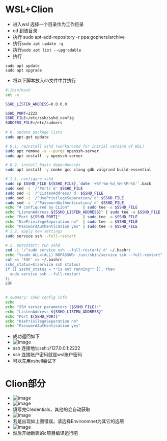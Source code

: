 # WSL+Clion
- 进入wsl 选择一个目录作为工作目录
- cd 到该目录
- 执行·sudo apt-add-repository -r ppa:gophers/archive·
- 执行`sudo apt update -q`
- 执行`sudo apt list --upgradable`
- 执行
```
sudo apt update
sudo apt upgrade
```
- 将以下脚本放入sh文件中并执行
```sh
#!/bin/bash
set -e

SSHD_LISTEN_ADDRESS=0.0.0.0

SSHD_PORT=2222
SSHD_FILE=/etc/ssh/sshd_config
SUDOERS_FILE=/etc/sudoers
  
# 0. update package lists
sudo apt-get update

# 0.1. reinstall sshd (workaround for initial version of WSL)
sudo apt remove -y --purge openssh-server
sudo apt install -y openssh-server

# 0.2. install basic dependencies
sudo apt install -y cmake gcc clang gdb valgrind build-essential

# 1.1. configure sshd
sudo cp $SSHD_FILE ${SSHD_FILE}.`date '+%Y-%m-%d_%H-%M-%S'`.back
sudo sed -i '/^Port/ d' $SSHD_FILE
sudo sed -i '/^ListenAddress/ d' $SSHD_FILE
sudo sed -i '/^UsePrivilegeSeparation/ d' $SSHD_FILE
sudo sed -i '/^PasswordAuthentication/ d' $SSHD_FILE
echo "# configured by CLion"      | sudo tee -a $SSHD_FILE
echo "ListenAddress ${SSHD_LISTEN_ADDRESS}"	| sudo tee -a $SSHD_FILE
echo "Port ${SSHD_PORT}"          | sudo tee -a $SSHD_FILE
echo "UsePrivilegeSeparation no"  | sudo tee -a $SSHD_FILE
echo "PasswordAuthentication yes" | sudo tee -a $SSHD_FILE
# 1.2. apply new settings
sudo service ssh --full-restart
  
# 2. autostart: run sshd 
sed -i '/^sudo service ssh --full-restart/ d' ~/.bashrc
echo "%sudo ALL=(ALL) NOPASSWD: /usr/sbin/service ssh --full-restart" | sudo tee -a $SUDOERS_FILE
cat << 'EOF' >> ~/.bashrc
sshd_status=$(service ssh status)
if [[ $sshd_status = *"is not running"* ]]; then
  sudo service ssh --full-restart
fi
EOF
  

# summary: SSHD config info
echo 
echo "SSH server parameters ($SSHD_FILE):"
echo "ListenAddress ${SSHD_LISTEN_ADDRESS}"
echo "Port ${SSHD_PORT}"
echo "UsePrivilegeSeparation no"
echo "PasswordAuthentication yes"

```
- 成功返回如下
- ![image](https://user-images.githubusercontent.com/27600008/124688573-92787680-df09-11eb-8a3a-2ad3fafb610e.png)
- ssh 连接地址ssh://127.0.0.1:2222
- ssh 连接账户密码就是wsl账户密码
- 可以先用xshell尝试下

# Clion部分
- ![image](https://user-images.githubusercontent.com/27600008/124693387-f0a95780-df11-11eb-8960-e3589223340d.png)
- ![image](https://user-images.githubusercontent.com/27600008/124693499-23ebe680-df12-11eb-9b1a-d52a8368f13c.png)
- 填写完Credentials，其他的会自动获取
- ![image](https://user-images.githubusercontent.com/27600008/124693619-5a296600-df12-11eb-8127-d2371b100d08.png)
- 若是出现如上图错误，请选择Environmnet为其它的选项
- ![image](https://user-images.githubusercontent.com/27600008/124693853-b2f8fe80-df12-11eb-82cb-5ebf7f9d6c74.png)
- 然后开始新建的c项目编译运行吧



